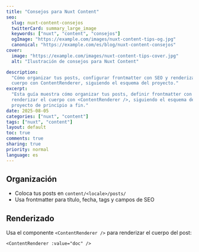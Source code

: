 ```yaml
---
title: "Consejos para Nuxt Content"
seo:
  slug: nuxt-content-consejos
  twitterCard: summary_large_image
  keywords: ["nuxt", "content", "consejos"]
  ogImage: "https://example.com/images/nuxt-content-tips-og.jpg"
  canonical: "https://example.com/es/blog/nuxt-content-consejos"
cover:
  image: "https://example.com/images/nuxt-content-tips-cover.jpg"
  alt: "Ilustración de consejos para Nuxt Content"

description:
  "Cómo organizar tus posts, configurar frontmatter con SEO y renderizar el
  cuerpo con ContentRenderer, siguiendo el esquema del proyecto."
excerpt:
  "Esta guía muestra cómo organizar tus posts, definir frontmatter con SEO y
  renderizar el cuerpo con <ContentRenderer />, siguiendo el esquema del
  proyecto de principio a fin."
date: 2025-08-05
categories: ["nuxt", "content"]
tags: ["nuxt", "content"]
layout: default
toc: true
comments: true
sharing: true
priority: normal
language: es
---
```


## Organización

- Coloca tus posts en `content/<locale>/posts/`
- Usa frontmatter para título, fecha, tags y campos de SEO

## Renderizado

Usa el componente `<ContentRenderer />` para renderizar el cuerpo del post:

```vue
<ContentRenderer :value="doc" />
```
